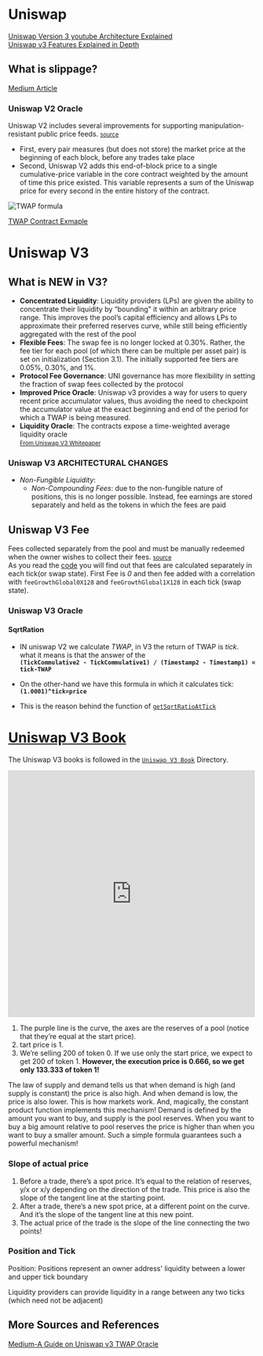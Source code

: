 # Uniswap

[Uniswap Version 3 youtube Architecture Explained](https://youtu.be/Ehm-OYBmlPM)
<br />
[Uniswap v3 Features Explained in Depth](https://medium.com/taipei-ethereum-meetup/uniswap-v3-features-explained-in-depth-178cfe45f223)

## What is slippage?

[Medium Article](https://dexenetwork.medium.com/what-is-slippage-and-why-does-it-matter-uniswap-example-43e32d712651)
<br />

[//]: # (__UNISWAP__)

[//]: # (__TWAP_ORACLE__)

[//]: # (__TWAP_ORACLE_UNISWAP__)


[//]: # (__UNISWAP__)

[//]: # (__UNISWAP_PRICING_FUNCTION__)

### Uniswap V2 Oracle

Uniswap V2 includes several improvements for supporting manipulation-resistant public price
feeds. <small> [source](https://docs.uniswap.org/contracts/v2/concepts/core-concepts/oracles) </small>

* First, every pair measures (but does not store) the market price at the beginning of each block, before any trades
  take place
* Second, Uniswap V2 adds this end-of-block price to a single cumulative-price variable in the core contract weighted by
  the amount of time this price existed. This variable represents a sum of the Uniswap price for every second in the
  entire history of the contract.

![TWAP formula ](https://docs.uniswap.org/assets/images/v2_twap-fdc82ab82856196510db6b421cce9204.png)

[TWAP Contract Exmaple](https://github.com/Uniswap/v2-periphery/blob/master/contracts/examples/ExampleOracleSimple.sol)

# Uniswap V3

## What is NEW in V3?

* **Concentrated Liquidity**: Liquidity providers (LPs) are given the ability to concentrate their liquidity by
  “bounding" it within an arbitrary price range. This improves the pool’s capital efficiency and allows LPs to
  approximate their preferred reserves curve, while still being efficiently aggregated with the rest of the pool
* **Flexible Fees**: The swap fee is no longer locked at 0.30%. Rather, the fee tier for each pool (of which there can
  be multiple per asset pair) is set on initialization (Section 3.1). The initially supported fee tiers are 0.05%,
  0.30%, and 1%.
* **Protocol Fee Governance**: UNI governance has more flexibility in setting the fraction of swap fees collected by the
  protocol
* **Improved Price Oracle**: Uniswap v3 provides a way for users to query recent price accumulator values, thus avoiding
  the need to checkpoint the accumulator value at the exact beginning and end of the period for which a TWAP is being
  measured.
* **Liquidity Oracle**: The contracts expose a time-weighted average liquidity oracle
  <br />
  <small> [From Uniswap V3 Whitepaper](https://uniswap.org/whitepaper-v3.pdf) </small>

### Uniswap V3  ARCHITECTURAL CHANGES

* *Non-Fungible Liquidity*:
    * *Non-Compounding Fees*: due to the non-fungible nature of positions, this is no longer possible. Instead, fee
      earnings are stored separately and held as the tokens in which the fees are paid

## Uniswap V3 Fee

Fees collected separately from the pool and must be manually redeemed when the owner wishes to collect their
fees. <small> [source](https://docs.uniswap.org/concepts/protocol/fees) </small>
<br/>
As you read
the [code](https://github.com/Uniswap/v3-core/blob/d8b1c635c275d2a9450bd6a78f3fa2484fef73eb/contracts/UniswapV3Pool.sol#L635)
you will find out that fees are calculated separately in each tick(or swap state). First Fee is _0_ and then fee added
with a correlation with
`feeGrowthGlobal0X128` and
`feeGrowthGlobal1X128` in each tick (swap state).

### Uniswap V3 Oracle

#### SqrtRation

* IN uniswap V2 we calculate _TWAP_, in V3 the return of TWAP is _tick_. what it means is that the answer of the
  <br />
  **`(TickCommulative2 - TickCommulative1) / (Timestamp2 - Timestamp1) = tick-TWAP`**

* On the other-hand we have this formula in which it calculates tick:
  **`(1.0001)^tick=price`**
* This is the reason behind the function
  of [`getSqrtRatioAtTick`](https://github.com/Uniswap/v3-core/blob/main/contracts/libraries/TickMath.sol#L23C14-L23C32)

# [Uniswap V3 Book](https://uniswapv3book.com/)

The Uniswap V3 books is followed in the [`Uniswap V3 Book`](./Uniswap%20V3%20Book) Directory.

<iframe src="https://www.desmos.com/calculator/m1dlhizkr5?embed" width="500" height="500" style="border: 1px solid #ccc" frameborder=0></iframe>

1. The purple line is the curve, the axes are the reserves of a pool (notice that they’re equal at the start price).
2. tart price is 1.
3. We’re selling 200 of token 0. If we use only the start price, we expect to get 200 of token 1. **However, the
  execution price is 0.666, so we get only 133.333 of token 1!**

The law of supply and demand tells us that when demand is high (and supply is constant) the price is also high. And when
demand is low, the price is also lower. This is how markets work. And, magically, the constant product function
implements this mechanism! Demand is defined by the amount you want to buy, and supply is the pool reserves. When you
want to buy a big amount relative to pool reserves the price is higher than when you want to buy a smaller amount. Such
a simple formula guarantees such a powerful mechanism!

### Slope of actual price

1. Before a trade, there’s a spot price. It’s equal to the relation of reserves, y/x or x/y depending on the
  direction of the trade. This price is also the slope of the tangent line at the starting point.
2. After a trade, there’s a new spot price, at a different point on the curve. And it’s the slope of the tangent line at this new point.
3. The actual price of the trade is the slope of the line connecting the two points!

### Position and Tick
Position: Positions represent an owner address' liquidity between a lower and upper tick boundary 


Liquidity providers can provide liquidity in a range between any two ticks (which need not be adjacent)

## More Sources and References

[Medium-A Guide on Uniswap v3 TWAP Oracle](https://tienshaoku.medium.com/a-guide-on-uniswap-v3-twap-oracle-2aa74a4a97c5)
<br />










